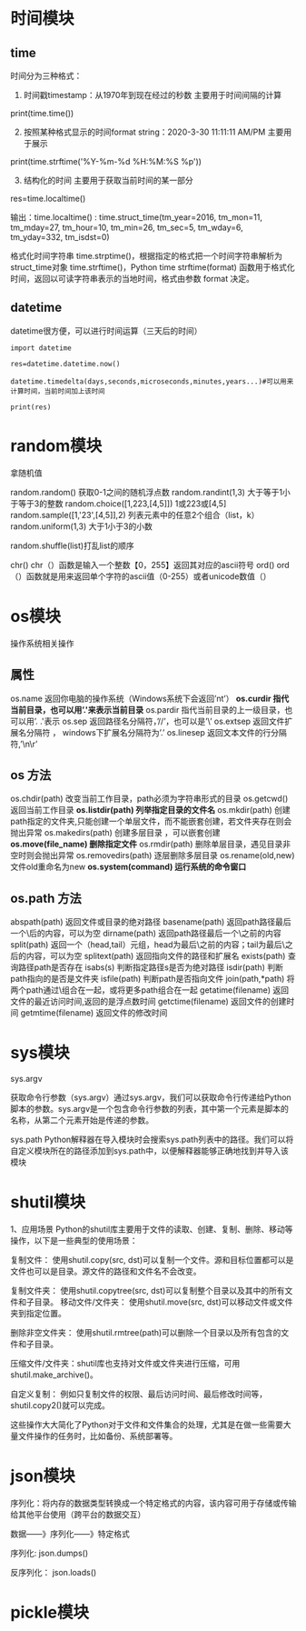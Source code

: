 # 时间模块

## time
时间分为三种格式：

1. 时间戳timestamp：从1970年到现在经过的秒数
主要用于时间间隔的计算

print(time.time())

2. 按照某种格式显示的时间format string：2020-3-30 11:11:11 AM/PM
主要用于展示

print(time.strftime('%Y-%m-%d %H:%M:%S %p'))

3. 结构化的时间
主要用于获取当前时间的某一部分

res=time.localtime()

输出：time.localtime() : time.struct_time(tm_year=2016, tm_mon=11, tm_mday=27, tm_hour=10, tm_min=26, tm_sec=5, tm_wday=6, tm_yday=332, tm_isdst=0)




格式化时间字符串
time.strptime()，根据指定的格式把一个时间字符串解析为struct_time对象
time.strftime()，Python time strftime(format) 函数用于格式化时间，返回以可读字符串表示的当地时间，格式由参数 format 决定。


## datetime

datetime很方便，可以进行时间运算（三天后的时间）
```
import datetime

res=datetime.datetime.now()

datetime.timedelta(days,seconds,microseconds,minutes,years...)#可以用来计算时间，当前时间加上该时间

print(res)

```

# random模块

拿随机值

random.random() 获取0-1之间的随机浮点数
random.randint(1,3) 大于等于1小于等于3的整数
random.choice([1,223,[4,5]]) 1或223或[4,5]
random.sample([1,'23',[4,5]],2) 列表元素中的任意2个组合（list，k）
random.uniform(1,3) 大于1小于3的小数

random.shuffle(list)打乱list的顺序

chr() chr（）函数是输入一个整数【0，255】返回其对应的ascii符号
ord() ord（）函数就是用来返回单个字符的ascii值（0-255）或者unicode数值（）

# os模块

操作系统相关操作

## 属性
os.name	    返回你电脑的操作系统（Windows系统下会返回’nt’）
**os.curdir	指代当前目录，也可以用’.'来表示当前目录**
os.pardir	指代当前目录的上一级目录，也可以用’. .'表示
os.sep	    返回路径名分隔符，’//’，也可以是’\’
os.extsep	返回文件扩展名分隔符 ， windows下扩展名分隔符为’.’
os.linesep	返回文本文件的行分隔符,’\n\r’

## os 方法	
os.chdir(path)	    改变当前工作目录，path必须为字符串形式的目录
os.getcwd()	        返回当前工作目录
**os.listdir(path)	列举指定目录的文件名**
os.mkdir(path)	    创建path指定的文件夹,只能创建一个单层文件，而不能嵌套创建，若文件夹存在则会抛出异常
os.makedirs(path)	创建多层目录 ，可以嵌套创建
**os.move(file_name)	删除指定文件**
os.rmdir(path)	    删除单层目录，遇见目录非空时则会抛出异常
os.removedirs(path)	逐层删除多层目录
os.rename(old,new)	文件old重命名为new
**os.system(command)	运行系统的命令窗口** 

## os.path 方法
abspath(path)	    返回文件或目录的绝对路径
basename(path)	    返回path路径最后一个\\后的内容，可以为空
dirname(path)	    返回path路径最后一个\\之前的内容
split(path)	        返回一个（head,tail）元组，head为最后\\之前的内容；tail为最后\\之后的内容，可以为空
splitext(path)	    返回指向文件的路径和扩展名
exists(path)	    查询路径path是否存在
isabs(s)	        判断指定路径s是否为绝对路径
isdir(path)	        判断path指向的是否是文件夹
isfile(path)	    判断path是否指向文件
join(path,*path)	将两个path通过\\组合在一起，或将更多path组合在一起
getatime(filename)	返回文件的最近访问时间,返回的是浮点数时间
getctime(filename)	返回文件的创建时间
getmtime(filename)	返回文件的修改时间

# sys模块

sys.argv

获取命令行参数（sys.argv）通过sys.argv，我们可以获取命令行传递给Python脚本的参数。sys.argv是一个包含命令行参数的列表，其中第一个元素是脚本的名称，从第二个元素开始是传递的参数。

sys.path
Python解释器在导入模块时会搜索sys.path列表中的路径。我们可以将自定义模块所在的路径添加到sys.path中，以便解释器能够正确地找到并导入该模块

# shutil模块

1、应用场景
Python的shutil库主要用于文件的读取、创建、复制、删除、移动等操作，以下是一些典型的使用场景：

复制文件： 使用shutil.copy(src, dst)可以复制一个文件。源和目标位置都可以是文件也可以是目录。源文件的路径和文件名不会改变。

复制文件夹： 使用shutil.copytree(src, dst)可以复制整个目录以及其中的所有文件和子目录。
移动文件/文件夹： 使用shutil.move(src, dst)可以移动文件或文件夹到指定位置。

删除非空文件夹： 使用shutil.rmtree(path)可以删除一个目录以及所有包含的文件和子目录。

压缩文件/文件夹：shutil库也支持对文件或文件夹进行压缩，可用shutil.make_archive()。

自定义复制： 例如只复制文件的权限、最后访问时间、最后修改时间等，shutil.copy2()就可以完成。

这些操作大大简化了Python对于文件和文件集合的处理，尤其是在做一些需要大量文件操作的任务时，比如备份、系统部署等。

# json模块 

序列化：将内存的数据类型转换成一个特定格式的内容，该内容可用于存储或传输给其他平台使用（跨平台的数据交互）

数据——》序列化——》特定格式 

序列化:
json.dumps()

反序列化：
json.loads()


# pickle模块
